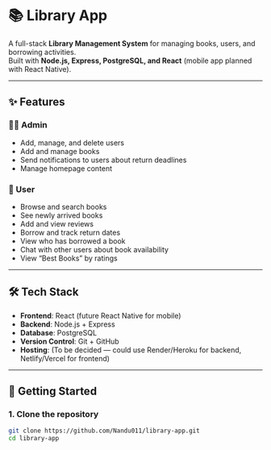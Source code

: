 # 📚 Library App

A full-stack **Library Management System** for managing books, users, and borrowing activities.  
Built with **Node.js, Express, PostgreSQL, and React** (mobile app planned with React Native).  

---

## ✨ Features

### 👩‍💻 Admin
- Add, manage, and delete users
- Add and manage books
- Send notifications to users about return deadlines
- Manage homepage content

### 📖 User
- Browse and search books
- See newly arrived books
- Add and view reviews
- Borrow and track return dates
- View who has borrowed a book
- Chat with other users about book availability
- View “Best Books” by ratings

---

## 🛠 Tech Stack
- **Frontend**: React (future React Native for mobile)  
- **Backend**: Node.js + Express  
- **Database**: PostgreSQL  
- **Version Control**: Git + GitHub  
- **Hosting**: (To be decided — could use Render/Heroku for backend, Netlify/Vercel for frontend)

---

## 🚀 Getting Started

### 1. Clone the repository
```bash
git clone https://github.com/Nandu011/library-app.git
cd library-app
